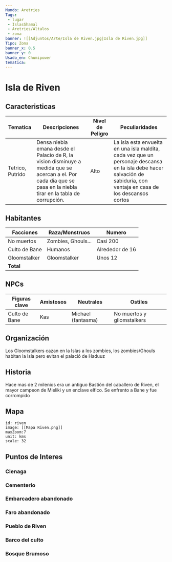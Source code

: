 ```yaml
---
Mundo: Aretries
Tags:
 - lugar
 - IslasShamal
 - Aretries/Altalos
 - zona
banner: ![[Adjuntos/Arte/Isla de Riven.jpg|Isla de Riven.jpg]]
Tipo: Zona
banner_x: 0.5
banner_y: 0
Usado_en: Chumipower
tematica: 
---
```


#  Isla de Riven

## Caracteristicas
| Tematica | Descripciones | Nivel de Peligro | Peculiaridades |
| --- | --- | --- | --- |
| Tetrico, Putrido | Densa niebla emana desde el Palacio de R, la vision disminuye a medida que se acercan a el. Por cada dia que se pasa en la niebla tirar en la tabla de corrupción. | Alto | La isla esta envuelta en una isla maldita, cada vez que un personaje descansa en la isla debe hacer salvación de sabiduria, con ventaja en casa de los descansos cortos|

## Habitantes
 | Facciones | Raza/Monstruos | Numero |
 | --- | --- | --- |
 | No muertos | Zombies, Ghouls... | Casi 200 |
 | Culto de Bane | Humanos | Alrededor de 16 |
 | Gloomstalker | Gloomstalker | Unos 12 |
 | **Total** |  |  |

## NPCs

| Figuras clave | Amistosos | Neutrales | Ostiles |
| --- | --- | --- | --- |
| Culto de Bane | Kas | Michael (fantasma) | No muertos y gllomstalkers |

## Organización
Los Gloomstalkers cazan en la Islas a los zombies, los zombies/Ghouls habitan la Isla pero evitan el palació de Haduuz 

## Historia
Hace mas de 2 milenios era un antiguo Bastión del caballero de Riven, el mayor campeon de Mieliki y un enclave elfico.
Se enfrento a Bane y fue corrompido 

## Mapa

```leaflet
id: riven
image: [[Mapa Riven.png]]
maxZoom:7
unit: kms
scale: 32
```

## Puntos de Interes
### Cienaga
### Cementerio
### Embarcadero abandonado
### Faro abandonado
### Pueblo de Riven
### Barco del culto
### Bosque Brumoso
